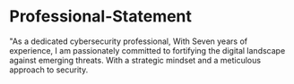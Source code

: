 # Professional-Statement
"As a dedicated cybersecurity professional, With Seven years of experience, I am passionately committed to fortifying the digital landscape against emerging threats. With a strategic mindset and a meticulous approach to security.
